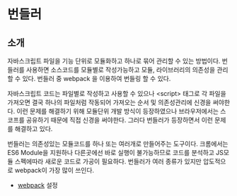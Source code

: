 # 번들러

## 소개

자바스크립트 파일을 기능 단위로 모듈화하고 하나로 묶어 관리할 수 있는 방법이다. 번들러를 사용하면 소스코드를 모듈별로 작성가능하고 모듈, 라이브러리의 의존성을 관리 할 수 있다. 번들러 중 webpack 을 이용하여 번들링 할 수 있다. 

자바스크립트 코드는  파일별로 작성하고 사용할 수 있으나 &lt;script&gt; 태그로 각 파일을 가져오면 결국 하나의 파일처럼 작동되어 가져오는 순서 및 의존성관리에 신경을 써야한다. 이런 문제를 해결하기 위해 모듈단위 개발 방식이 등장하였으나 브라우저에서는 스코프를 공유하기 때문에 직접 신경을 써야한다. 그러다 번들러가 등장하면서 이런 문제를 해결하고 있다.

번들러는 의존성있는 모듈코드를 하나 또는 여러개로 만들어주는 도구이다. 크롬에서는 ES6 Module을 지원하나 다른곳에선 바로 실행이 불가능하므로 코드를 분석하고 JS모듈 스펙에따라 새로운 코드로 가공이 필요하다. 번들러가 여러 종류가 있지만 압도적으로 webpack이 가장 많이 쓰인다.

* [webpack](webpack.md) 설정 

